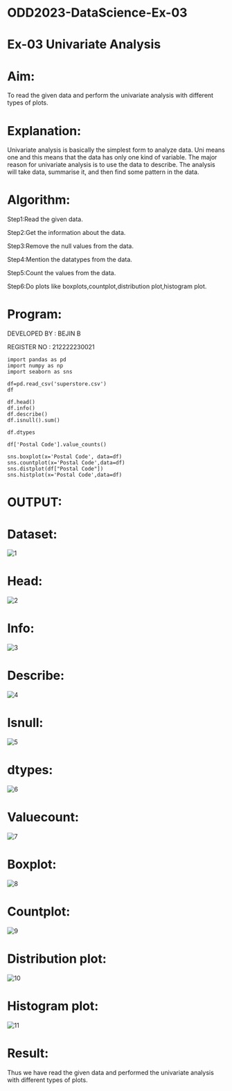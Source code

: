 # ODD2023-DataScience-Ex-03
# Ex-03 Univariate Analysis
# Aim:
To read the given data and perform the univariate analysis with different types of plots.

# Explanation:
Univariate analysis is basically the simplest form to analyze data. Uni means one and this means that the data has only one kind of variable. The major reason for univariate analysis is to use the data to describe. The analysis will take data, summarise it, and then find some pattern in the data.

# Algorithm:
Step1:Read the given data.

Step2:Get the information about the data.

Step3:Remove the null values from the data.

Step4:Mention the datatypes from the data.

Step5:Count the values from the data.

Step6:Do plots like boxplots,countplot,distribution plot,histogram plot.

# Program:
DEVELOPED BY : BEJIN B

REGISTER NO : 212222230021
```
import pandas as pd
import numpy as np
import seaborn as sns

df=pd.read_csv('superstore.csv')
df

df.head()
df.info()
df.describe()
df.isnull().sum()

df.dtypes

df['Postal Code'].value_counts()

sns.boxplot(x='Postal Code', data=df)
sns.countplot(x='Postal Code',data=df)
sns.distplot(df["Postal Code"])
sns.histplot(x='Postal Code',data=df)
```
# OUTPUT:
# Dataset:
![1](https://github.com/Aakash0407/ODD2023-DataScience-Ex-03/assets/118799103/781b5d74-727f-46a4-9828-ceecfb0e956e)

# Head:
![2](https://github.com/Aakash0407/ODD2023-DataScience-Ex-03/assets/118799103/2508722f-131d-40b2-b1ee-8e95bed3601a)

# Info:
![3](https://github.com/Aakash0407/ODD2023-DataScience-Ex-03/assets/118799103/6cbf9100-ea78-47c4-8c87-3d75e37097fb)

# Describe:
![4](https://github.com/Aakash0407/ODD2023-DataScience-Ex-03/assets/118799103/ae407d2d-4f45-40ab-bd97-0d68dcf2ee17)

# Isnull:
![5](https://github.com/Aakash0407/ODD2023-DataScience-Ex-03/assets/118799103/dcbba605-09ec-4c00-9ddc-bfe6310c11ec)

# dtypes:
![6](https://github.com/Aakash0407/ODD2023-DataScience-Ex-03/assets/118799103/9dcf75d9-529d-4301-b766-bfc92760b489)

# Valuecount:
![7](https://github.com/Aakash0407/ODD2023-DataScience-Ex-03/assets/118799103/b578e876-6433-4748-af15-30df40c161dc)

# Boxplot:
![8](https://github.com/Aakash0407/ODD2023-DataScience-Ex-03/assets/118799103/4fe0798d-ccb3-434c-af5c-af1c699c0fc3)

# Countplot:
![9](https://github.com/Aakash0407/ODD2023-DataScience-Ex-03/assets/118799103/5e4c263f-c860-4706-be7d-c3cc6aa0c2c4)

# Distribution plot:
![10](https://github.com/Aakash0407/ODD2023-DataScience-Ex-03/assets/118799103/025b0641-20d7-408f-8e93-560a46384bf5)

# Histogram plot:
![11](https://github.com/Aakash0407/ODD2023-DataScience-Ex-03/assets/118799103/de773a9d-a25a-44a6-9eaf-57937a5d1a4a)

# Result:
Thus we have read the given data and performed the univariate analysis with different types of plots.
